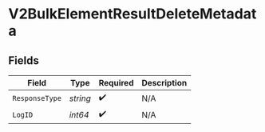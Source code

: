 # V2BulkElementResultDeleteMetadata


## Fields

| Field              | Type               | Required           | Description        |
| ------------------ | ------------------ | ------------------ | ------------------ |
| `ResponseType`     | *string*           | :heavy_check_mark: | N/A                |
| `LogID`            | *int64*            | :heavy_check_mark: | N/A                |